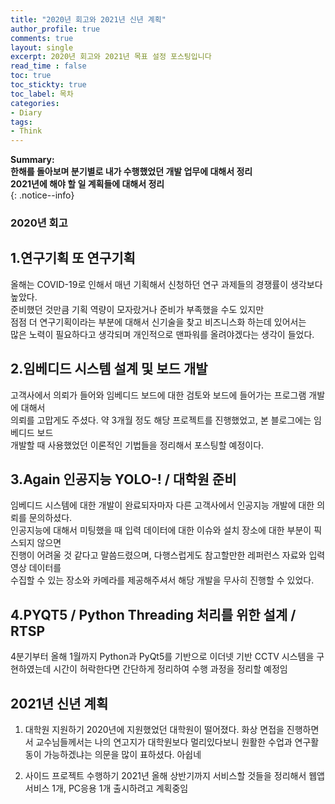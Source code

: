 ```yaml
---
title: "2020년 회고와 2021년 신년 계획"
author_profile: true
comments: true
layout: single
excerpt: 2020년 회고와 2021년 목표 설정 포스팅입니다
read_time : false
toc: true
toc_stickty: true
toc_label: 목차
categories:
- Diary
tags:
- Think
---
```

**Summary:**<br/>
**한해를 돌아보며 분기별로 내가 수행했었던 개발 업무에 대해서 정리**<br/>
**2021년에 해야 할 일 계획들에 대해서 정리**<br/>
{: .notice--info}

### 2020년 회고

1.연구기획 또 연구기획
------

올해는 COVID-19로 인해서 매년 기획해서 신청하던 연구 과제들의 경쟁률이 생각보다 높았다.  
준비했던 것만큼 기획 역량이 모자랐거나 준비가 부족했을 수도 있지만  
점점 더 연구기획이라는 부분에 대해서 신기술을 찾고 비즈니스화 하는데 있어서는  
많은 노력이 필요하다고 생각되며 개인적으로 맨파워를 올려야겠다는 생각이 들었다.  

2.임베디드 시스템 설계 및 보드 개발
------

고객사에서 의뢰가 들어와 임베디드 보드에 대한 검토와 보드에 들어가는 프로그램 개발에 대해서  
의뢰를 고맙게도 주셨다. 약 3개월 정도 해당 프로젝트를 진행했었고, 본 블로그에는 임베디드 보드  
개발할 때 사용했었던 이론적인 기법들을 정리해서 포스팅할 예정이다.  

3.Again 인공지능 YOLO-! / 대학원 준비
------
임베디드 시스템에 대한 개발이 완료되자마자 다른 고객사에서 인공지능 개발에 대한 의뢰를 문의하셨다.  
인공지능에 대해서 미팅했을 때 입력 데이터에 대한 이슈와 설치 장소에 대한 부분이 픽스되지 않으면  
진행이 어려울 것 같다고 말씀드렸으며, 다행스럽게도 참고할만한 레퍼런스 자료와 입력 영상 데이터를  
수집할 수 있는 장소와 카메라를 제공해주셔서 해당 개발을 무사히 진행할 수 있었다.

4.PYQT5 / Python Threading 처리를 위한 설계 / RTSP
------
4분기부터 올해 1월까지 Python과 PyQt5를 기반으로 이더넷 기반 CCTV 시스템을 구현하였는데 
시간이 허락한다면 간단하게 정리하여 수행 과정을 정리할 예정임

2021년 신년 계획
------
1. 대학원 지원하기
2020년에 지원했었던 대학원이 떨어졌다. 화상 면접을 진행하면서 교수님들께서는 나의 연고지가
대학원보다 멀리있다보니 원활한 수업과 연구활동이 가능하겠냐는 의문을 많이 표하셨다.
아쉽네

2. 사이드 프로젝트 수행하기
2021년 올해 상반기까지 서비스할 것들을 정리해서 웹앱 서비스 1개, PC응용 1개 출시하려고 계획중임
